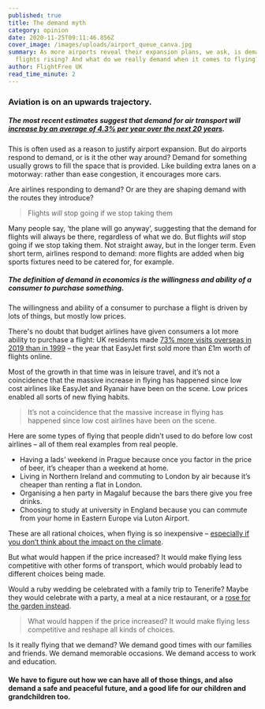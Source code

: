 ```yaml
---
published: true
title: The demand myth
category: opinion
date: 2020-11-25T09:11:46.856Z
cover_image: /images/uploads/airport_queue_canva.jpg
summary: As more airports reveal their expansion plans, we ask, is demand for
  flights rising? And what do we really demand when it comes to flying?
author: FlightFree UK
read_time_minute: 2
---
```

### Aviation is on an upwards trajectory. 

##### The most recent estimates suggest that demand for air transport will [increase by an average of 4.3% per year over the next 20 years](https://www.icao.int/Meetings/FutureOfAviation/Pages/default.aspx).

This is often used as a reason to justify airport expansion. But do airports respond to demand, or is it the other way around? Demand for something usually grows to fill the space that is provided. Like building extra lanes on a motorway: rather than ease congestion, it encourages more cars.

Are airlines responding to demand? Or are they are shaping demand with the routes they introduce? 

> Flights *will* stop going if we stop taking them

Many people say, ‘the plane will go anyway’, suggesting that the demand for flights will always be there, regardless of what we do. But flights *will* stop going if we stop taking them. Not straight away, but in the longer term. Even short term, airlines respond to demand: more flights are added when big sports fixtures need to be catered for, for example.

##### The definition of demand in economics is the willingness and ability of a consumer to purchase something. 

The willingness and ability of a consumer to purchase a flight is driven by lots of things, but mostly low prices. 

There's no doubt that budget airlines have given consumers a lot more ability to purchase a flight: UK residents made [73% more visits overseas in 2019 than in 1999](https://www.ons.gov.uk/peoplepopulationandcommunity/leisureandtourism/articles/traveltrends/2019#uk-residents-visits-and-spend-abroad) – the year that EasyJet first sold more than £1m worth of flights online. 

Most of the growth in that time was in leisure travel, and it’s not a coincidence that the massive increase in flying has happened since low cost airlines like EasyJet and Ryanair have been on the scene. Low prices enabled all sorts of new flying habits. 

> It’s not a coincidence that the massive increase in flying has happened since low cost airlines have been on the scene.

Here are some types of flying that people didn’t used to do before low cost airlines – all of them real examples from real people.

* Having a lads’ weekend in Prague because once you factor in the price of beer, it’s cheaper than a weekend at home.
* Living in Northern Ireland and commuting to London by air because it’s cheaper than renting a flat in London.
* Organising a hen party in Magaluf because the bars there give you free drinks.
* Choosing to study at university in England because you can commute from your home in Eastern Europe via Luton Airport.

These are all rational choices, when flying is so inexpensive – [especially if you don’t think about the impact on the climate](https://flightfree.co.uk/post/money-talks/).

But what would happen if the price increased? It would make flying less competitive with other forms of transport, which would probably lead to different choices being made.

W﻿ould a ruby wedding be celebrated with a family trip to Tenerife? Maybe they would celebrate with a party, a meal at a nice restaurant, or a [rose for the garden instead](https://www.classicroses.co.uk/roses/bush/ruby-anniversary-modern-standard-rose.html). 

> What would happen if the price increased? It would make flying less competitive and reshape all kinds of choices.

Is it really flying that we demand? We demand good times with our families and friends. We demand memorable occasions. We demand access to work and education.

#### We have to figure out how we can have all of those things, and also demand a safe and peaceful future, and a good life for our children and grandchildren too.